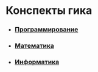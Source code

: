 # Конспекты гика

-   ### [Программирование](programming/content.md)
-   ### [Математика](math/content.md)
-   ### [Информатика](informations/content.md)
